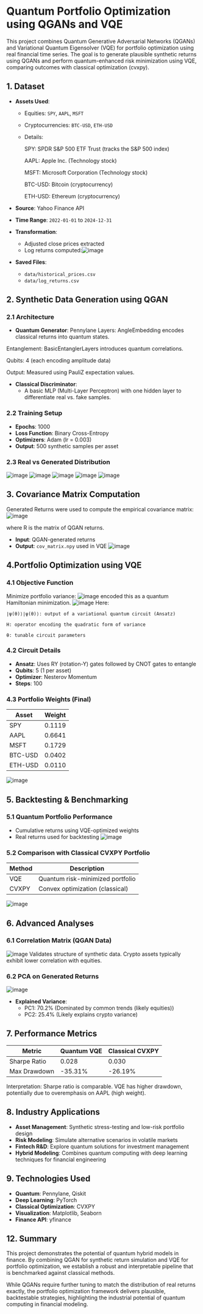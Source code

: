 # Quantum Portfolio Optimization using QGANs and VQE
This project combines Quantum Generative Adversarial Networks (QGANs) and Variational Quantum Eigensolver (VQE) for portfolio optimization using real financial time series. The goal is to generate plausible synthetic returns using QGANs and perform quantum-enhanced risk minimization using VQE, comparing outcomes with classical optimization (cvxpy).
## 1. Dataset

- **Assets Used**:
  - Equities: `SPY`, `AAPL`, `MSFT`
  - Cryptocurrencies: `BTC-USD`, `ETH-USD`
  - Details:

    SPY: SPDR S&P 500 ETF Trust (tracks the S&P 500 index)

    AAPL: Apple Inc. (Technology stock)

    MSFT: Microsoft Corporation (Technology stock)

    BTC-USD: Bitcoin (cryptocurrency)

    ETH-USD: Ethereum (cryptocurrency)
- **Source**: Yahoo Finance API
- **Time Range**: `2022-01-01` to `2024-12-31`
- **Transformation**: 
  - Adjusted close prices extracted
  - Log returns computed:![image](https://github.com/user-attachments/assets/6112718e-1baf-487a-9b37-381b99970708)

- **Saved Files**:
  - `data/historical_prices.csv`
  - `data/log_returns.csv`

## 2. Synthetic Data Generation using QGAN
### 2.1 Architecture
- **Quantum Generator**: 
Pennylane Layers: AngleEmbedding encodes classical returns into quantum states.

Entanglement: BasicEntanglerLayers introduces quantum correlations.

Qubits: 4 (each encoding amplitude data)

Output: Measured using PauliZ expectation values.
- **Classical Discriminator**:
  - A basic MLP (Multi-Layer Perceptron) with one hidden layer to differentiate real vs. fake samples.

### 2.2 Training Setup
- **Epochs**: 1000
- **Loss Function**: Binary Cross-Entropy
- **Optimizers**: Adam (lr = 0.003)
- **Output**: 500 synthetic samples per asset
### 2.3 Real vs Generated Distribution
![image](https://github.com/user-attachments/assets/1ba006e2-2e69-439f-9615-76d659bb80e0)
![image](https://github.com/user-attachments/assets/d21a8f22-1166-4b15-8b56-fd6504c1a99c)
![image](https://github.com/user-attachments/assets/a3834b48-f430-47ca-9a90-2e8e0dd670c8)
![image](https://github.com/user-attachments/assets/1b03abfc-9989-4ca7-984f-47a513ff799f)
![image](https://github.com/user-attachments/assets/60efda99-1285-406d-a6a3-6aa83bcb3ab9)
## 3. Covariance Matrix Computation
Generated Returns were used to compute the empirical covariance matrix:
![image](https://github.com/user-attachments/assets/4b3c8593-8b52-485b-a0f2-991756eb3333)

where R is the matrix of QGAN returns.
- **Input**: QGAN-generated returns
- **Output**: `cov_matrix.npy` used in VQE
![image](https://github.com/user-attachments/assets/46898862-1232-4367-b5f8-34d55425580f)
## 4.Portfolio Optimization using VQE
### 4.1 Objective Function
Minimize portfolio variance:
![image](https://github.com/user-attachments/assets/d34bb6d5-67b1-4a97-9e46-36e8e5b2701e)
encoded this as a quantum Hamiltonian minimization.
![image](https://github.com/user-attachments/assets/2ca09ade-4d2d-4546-ba6d-21ac634c8768)
Here:

    ∣ψ(θ)⟩∣ψ(θ)⟩: output of a variational quantum circuit (Ansatz)

    H: operator encoding the quadratic form of variance

    θ: tunable circuit parameters


### 4.2 Circuit Details
- **Ansatz**: Uses RY (rotation-Y) gates followed by CNOT gates to entangle
- **Qubits**: 5 (1 per asset)
- **Optimizer**: Nesterov Momentum
- **Steps**: 100

### 4.3 Portfolio Weights (Final)

| Asset     | Weight |
|-----------|--------|
| SPY       | 0.1119 |
| AAPL      | 0.6641 |
| MSFT      | 0.1729 |
| BTC-USD   | 0.0402 |
| ETH-USD   | 0.0110 |
![image](https://github.com/user-attachments/assets/2f87d0b3-a114-442e-8101-4eff3e4ca87d)
## 5. Backtesting & Benchmarking
### 5.1 Quantum Portfolio Performance
- Cumulative returns using VQE-optimized weights
- Real returns used for backtesting
![image](https://github.com/user-attachments/assets/8d6ccb6d-34fd-4520-af1f-0733ad8f59f4)
### 5.2 Comparison with Classical CVXPY Portfolio

| Method     | Description                            |
|------------|----------------------------------------|
| VQE        | Quantum risk-minimized portfolio       |
| CVXPY      | Convex optimization (classical)        |
![image](https://github.com/user-attachments/assets/3a9c2370-af9b-49f1-8901-f5191253bf2d)
## 6. Advanced Analyses
### 6.1 Correlation Matrix (QGAN Data)
![image](https://github.com/user-attachments/assets/48b63ff3-3e88-4bb0-8515-67287f15ef3a)
Validates structure of synthetic data.
Crypto assets typically exhibit lower correlation with equities.
### 6.2 PCA on Generated Returns
![image](https://github.com/user-attachments/assets/b50030fe-8584-482f-ad18-e95a1c1e75ed)
- **Explained Variance**:
  - PC1: 70.2% (Dominated by common trends (likely equities))
  - PC2: 25.4% (Likely explains crypto variance)
## 7. Performance Metrics

| Metric                       | Quantum VQE | Classical CVXPY |
|-----------------------------|-------------|------------------|
| Sharpe Ratio                | 0.028       | 0.030            |
| Max Drawdown                | -35.31%     | -26.19%          |
Interpretation:
Sharpe ratio is comparable.
VQE has higher drawdown, potentially due to overemphasis on AAPL (high weight).
## 8.  Industry Applications

- **Asset Management**: Synthetic stress-testing and low-risk portfolio design
- **Risk Modeling**: Simulate alternative scenarios in volatile markets
- **Fintech R&D**: Explore quantum solutions for investment management
- **Hybrid Modeling**: Combines quantum computing with deep learning techniques for financial engineering
## 9. Technologies Used

- **Quantum**: Pennylane, Qiskit
- **Deep Learning**: PyTorch
- **Classical Optimization**: CVXPY
- **Visualization**: Matplotlib, Seaborn
- **Finance API**: yfinance

## 12. Summary

This project demonstrates the potential of quantum hybrid models in finance. By combining QGAN for synthetic return simulation and VQE for portfolio optimization, we establish a robust and interpretable pipeline that is benchmarked against classical methods.

While QGANs require further tuning to match the distribution of real returns exactly, the portfolio optimization framework delivers plausible, backtestable strategies, highlighting the industrial potential of quantum computing in financial modeling.


